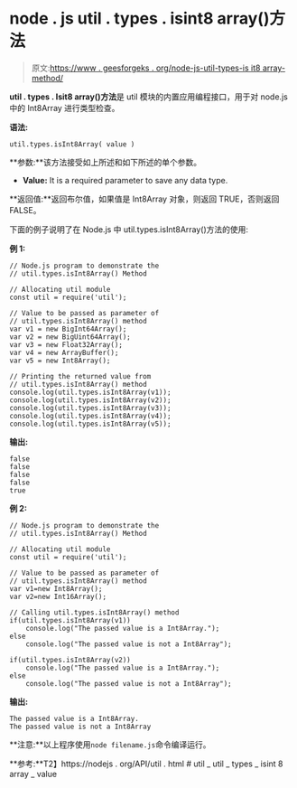 # node . js util . types . isint8 array()方法

> 原文:[https://www . geesforgeks . org/node-js-util-types-is it8 array-method/](https://www.geeksforgeeks.org/node-js-util-types-isint8array-method/)

**util . types . Isit8 array()方法**是 util 模块的内置应用编程接口，用于对 node.js 中的 Int8Array 进行类型检查。

**语法:**

```
util.types.isInt8Array( value )
```

**参数:**该方法接受如上所述和如下所述的单个参数。

*   **Value:** It is a required parameter to save any data type.

**返回值:**返回布尔值，如果值是 Int8Array 对象，则返回 TRUE，否则返回 FALSE。

下面的例子说明了在 Node.js 中 util.types.isInt8Array()方法的使用:

**例 1:**

```
// Node.js program to demonstrate the   
// util.types.isInt8Array() Method 

// Allocating util module
const util = require('util');

// Value to be passed as parameter of
// util.types.isInt8Array() method
var v1 = new BigInt64Array();
var v2 = new BigUint64Array();
var v3 = new Float32Array();
var v4 = new ArrayBuffer();
var v5 = new Int8Array();

// Printing the returned value from
// util.types.isInt8Array() method
console.log(util.types.isInt8Array(v1));
console.log(util.types.isInt8Array(v2));
console.log(util.types.isInt8Array(v3));
console.log(util.types.isInt8Array(v4));
console.log(util.types.isInt8Array(v5));
```

**输出:**

```
false
false
false
false
true

```

**例 2:**

```
// Node.js program to demonstrate the   
// util.types.isInt8Array() Method 

// Allocating util module
const util = require('util');

// Value to be passed as parameter of
// util.types.isInt8Array() method
var v1=new Int8Array();
var v2=new Int16Array();

// Calling util.types.isInt8Array() method
if(util.types.isInt8Array(v1))
    console.log("The passed value is a Int8Array.");
else
    console.log("The passed value is not a Int8Array");

if(util.types.isInt8Array(v2))
    console.log("The passed value is a Int8Array.");
else
    console.log("The passed value is not a Int8Array");
```

**输出:**

```
The passed value is a Int8Array.
The passed value is not a Int8Array

```

**注意:**以上程序使用`node filename.js`命令编译运行。

**参考:**T2】https://nodejs . org/API/util . html # util _ util _ types _ isint 8 array _ value